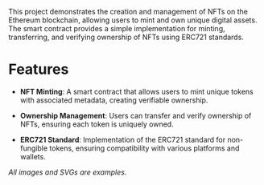 This project demonstrates the creation and management of NFTs on the Ethereum blockchain, allowing users to mint and own unique digital assets. The smart contract provides a simple implementation for minting, transferring, and verifying ownership of NFTs using ERC721 standards.

# Features
* <b>NFT Minting</b>: A smart contract that allows users to mint unique tokens with associated metadata, creating verifiable ownership.

* <b>Ownership Management</b>: Users can transfer and verify ownership of NFTs, ensuring each token is uniquely owned.

* <b>ERC721 Standard</b>: Implementation of the ERC721 standard for non-fungible tokens, ensuring compatibility with various platforms and wallets.

<i>All images and SVGs are examples.</i>
